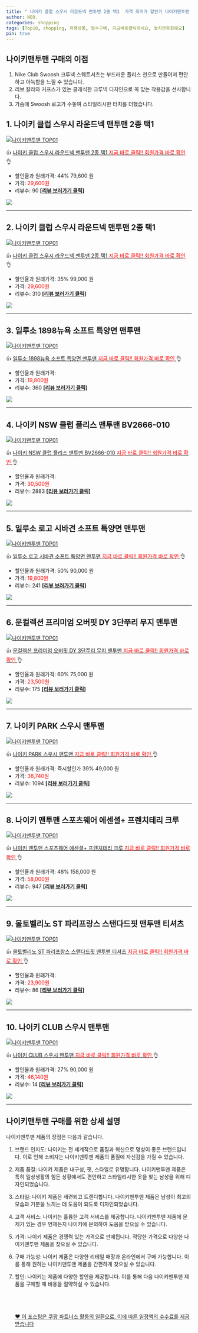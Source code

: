 ```yaml
---
title: " 나이키 클럽 스우시 라운드넥 맨투맨 2종 택1  가격 최저가 할인가 나이키맨투맨 최저가 추천 제품 비교"
author: NEO.
categories: shopping
tags: [Top10, shopping, 유행상품, 필수구매, 지금바로클릭하세요, 놓치면후회해요]
pin: true
---
```

## 나이키맨투맨 구매의 이점
1. Nike Club Swoosh 크루넥 스웨트셔츠는 부드러운 플리스 천으로 만들어져 편안하고 아늑함을 느낄 수 있습니다.
2. 리브 칼라와 커프스가 있는 클래식한 크루넥 디자인으로 꼭 맞는 착용감을 선사합니다.
3. 가슴에 Swoosh 로고가 수놓여 스타일리시한 터치를 더했습니다.

   

## 1.  나이키 클럽 스우시 라운드넥 맨투맨 2종 택1 

[![나이키맨투맨 TOP01](https://thumbnail6.coupangcdn.com/thumbnails/remote/490x490ex/image/vendor_inventory/b6c6/de87ed26614090101069130831d5bffa1777eef63b8e650b39eae8eea951.jpg)](https://link.coupang.com/re/AFFSDP?lptag=AF3617701&subid=GithubCoopas&pageKey=7553279003&traceid=V0-153&itemId=19883153792&vendorItemId=86983616055)


👍 [ 나이키 클럽 스우시 라운드넥 맨투맨 2종 택1  <font color=red> 지금 바로 클릭!! 회원가격 바로 확인 </font> ](https://link.coupang.com/re/AFFSDP?lptag=AF3617701&subid=GithubCoopas&pageKey=7553279003&traceid=V0-153&itemId=19883153792&vendorItemId=86983616055) 👌 


- 할인율과 원래가격: 44%  79,600   원
- 가격: <span style='color:red'>29,600원</span>
- 리뷰수: 90  [**[리뷰 보러가기 클릭]**](https://link.coupang.com/re/AFFSDP?lptag=AF3617701&subid=GithubCoopas&pageKey=7553279003&traceid=V0-153&itemId=19883153792&vendorItemId=86983616055)

[![](/discount_price.png)](https://link.coupang.com/re/AFFSDP?lptag=AF3617701&subid=GithubCoopas&pageKey=7553279003&traceid=V0-153&itemId=19883153792&vendorItemId=86983616055)

---


   

## 2.  나이키 클럽 스우시 라운드넥 맨투맨 2종 택1 

[![나이키맨투맨 TOP01](https://thumbnail6.coupangcdn.com/thumbnails/remote/490x490ex/image/vendor_inventory/b6c6/de87ed26614090101069130831d5bffa1777eef63b8e650b39eae8eea951.jpg)](https://link.coupang.com/re/AFFSDP?lptag=AF3617701&subid=GithubCoopas&pageKey=6060934294&traceid=V0-153&itemId=11144945347&vendorItemId=86983615988)


👍 [ 나이키 클럽 스우시 라운드넥 맨투맨 2종 택1  <font color=red> 지금 바로 클릭!! 회원가격 바로 확인 </font> ](https://link.coupang.com/re/AFFSDP?lptag=AF3617701&subid=GithubCoopas&pageKey=6060934294&traceid=V0-153&itemId=11144945347&vendorItemId=86983615988) 👌 


- 할인율과 원래가격: 35%  99,000   원
- 가격: <span style='color:red'>29,600원</span>
- 리뷰수: 310  [**[리뷰 보러가기 클릭]**](https://link.coupang.com/re/AFFSDP?lptag=AF3617701&subid=GithubCoopas&pageKey=6060934294&traceid=V0-153&itemId=11144945347&vendorItemId=86983615988)

[![](/discount_price.png)](https://link.coupang.com/re/AFFSDP?lptag=AF3617701&subid=GithubCoopas&pageKey=6060934294&traceid=V0-153&itemId=11144945347&vendorItemId=86983615988)

---


   

## 3.  일루소 1898뉴욕 소프트 특양면 맨투맨 

[![나이키맨투맨 TOP01](https://thumbnail8.coupangcdn.com/thumbnails/remote/490x490ex/image/vendor_inventory/9081/833faea8609634f1e98dcc9154d26e7d825ee556308e0c80145de90b1a01.jpg)](https://link.coupang.com/re/AFFSDP?lptag=AF3617701&subid=GithubCoopas&pageKey=7515935281&traceid=V0-153&itemId=19703130865&vendorItemId=86827316093)


👍 [ 일루소 1898뉴욕 소프트 특양면 맨투맨  <font color=red> 지금 바로 클릭!! 회원가격 바로 확인 </font> ](https://link.coupang.com/re/AFFSDP?lptag=AF3617701&subid=GithubCoopas&pageKey=7515935281&traceid=V0-153&itemId=19703130865&vendorItemId=86827316093) 👌 


- 할인율과 원래가격: 
- 가격: <span style='color:red'>19,800원</span>
- 리뷰수: 360  [**[리뷰 보러가기 클릭]**](https://link.coupang.com/re/AFFSDP?lptag=AF3617701&subid=GithubCoopas&pageKey=7515935281&traceid=V0-153&itemId=19703130865&vendorItemId=86827316093)

[![](/discount_price.png)](https://link.coupang.com/re/AFFSDP?lptag=AF3617701&subid=GithubCoopas&pageKey=7515935281&traceid=V0-153&itemId=19703130865&vendorItemId=86827316093)

---


   

## 4.  나이키 NSW 클럽 플리스 맨투맨 BV2666-010 

[![나이키맨투맨 TOP01](https://thumbnail7.coupangcdn.com/thumbnails/remote/490x490ex/image/vendor_inventory/4e44/43376d2390cf465956a1b4f01287bdcc33a7ac85b10209d0eacdd721231b.jpeg)](https://link.coupang.com/re/AFFSDP?lptag=AF3617701&subid=GithubCoopas&pageKey=7341718382&traceid=V0-153&itemId=18871607293&vendorItemId=87650366236)


👍 [ 나이키 NSW 클럽 플리스 맨투맨 BV2666-010  <font color=red> 지금 바로 클릭!! 회원가격 바로 확인 </font> ](https://link.coupang.com/re/AFFSDP?lptag=AF3617701&subid=GithubCoopas&pageKey=7341718382&traceid=V0-153&itemId=18871607293&vendorItemId=87650366236) 👌 


- 할인율과 원래가격: 
- 가격: <span style='color:red'>30,500원</span>
- 리뷰수: 2883  [**[리뷰 보러가기 클릭]**](https://link.coupang.com/re/AFFSDP?lptag=AF3617701&subid=GithubCoopas&pageKey=7341718382&traceid=V0-153&itemId=18871607293&vendorItemId=87650366236)

[![](/discount_price.png)](https://link.coupang.com/re/AFFSDP?lptag=AF3617701&subid=GithubCoopas&pageKey=7341718382&traceid=V0-153&itemId=18871607293&vendorItemId=87650366236)

---


   

## 5.  일루소 로고 시바견 소프트 특양면 맨투맨 

[![나이키맨투맨 TOP01](https://thumbnail7.coupangcdn.com/thumbnails/remote/490x490ex/image/vendor_inventory/c7d6/04915ff651f2ead8525c8e17911a6a0fa1d601b96bfbccc190bcd19e0d25.jpg)](https://link.coupang.com/re/AFFSDP?lptag=AF3617701&subid=GithubCoopas&pageKey=7518957043&traceid=V0-153&itemId=19716667623&vendorItemId=86827752584)


👍 [ 일루소 로고 시바견 소프트 특양면 맨투맨  <font color=red> 지금 바로 클릭!! 회원가격 바로 확인 </font> ](https://link.coupang.com/re/AFFSDP?lptag=AF3617701&subid=GithubCoopas&pageKey=7518957043&traceid=V0-153&itemId=19716667623&vendorItemId=86827752584) 👌 


- 할인율과 원래가격: 50%  90,000   원
- 가격: <span style='color:red'>19,800원</span>
- 리뷰수: 241  [**[리뷰 보러가기 클릭]**](https://link.coupang.com/re/AFFSDP?lptag=AF3617701&subid=GithubCoopas&pageKey=7518957043&traceid=V0-153&itemId=19716667623&vendorItemId=86827752584)

[![](/discount_price.png)](https://link.coupang.com/re/AFFSDP?lptag=AF3617701&subid=GithubCoopas&pageKey=7518957043&traceid=V0-153&itemId=19716667623&vendorItemId=86827752584)

---


   

## 6.  문컬렉션 프리미엄 오버핏 DY 3단쭈리 무지 맨투맨 

[![나이키맨투맨 TOP01](https://thumbnail7.coupangcdn.com/thumbnails/remote/490x490ex/image/rs_quotation_api/jrd1otfi/cf8fa8d5d86d418087d710bada7453ca.jpg)](https://link.coupang.com/re/AFFSDP?lptag=AF3617701&subid=GithubCoopas&pageKey=6300302207&traceid=V0-153&itemId=13023173653&vendorItemId=88559152448)


👍 [ 문컬렉션 프리미엄 오버핏 DY 3단쭈리 무지 맨투맨  <font color=red> 지금 바로 클릭!! 회원가격 바로 확인 </font> ](https://link.coupang.com/re/AFFSDP?lptag=AF3617701&subid=GithubCoopas&pageKey=6300302207&traceid=V0-153&itemId=13023173653&vendorItemId=88559152448) 👌 


- 할인율과 원래가격: 60%  75,000   원
- 가격: <span style='color:red'>23,500원</span>
- 리뷰수: 175  [**[리뷰 보러가기 클릭]**](https://link.coupang.com/re/AFFSDP?lptag=AF3617701&subid=GithubCoopas&pageKey=6300302207&traceid=V0-153&itemId=13023173653&vendorItemId=88559152448)

[![](/discount_price.png)](https://link.coupang.com/re/AFFSDP?lptag=AF3617701&subid=GithubCoopas&pageKey=6300302207&traceid=V0-153&itemId=13023173653&vendorItemId=88559152448)

---


   

## 7.  나이키 PARK 스우시 맨투맨 

[![나이키맨투맨 TOP01](https://thumbnail6.coupangcdn.com/thumbnails/remote/490x490ex/image/rs_quotation_api/qi6osqs5/427bbf707a2d47b18b500efa8f5ee560.jpg)](https://link.coupang.com/re/AFFSDP?lptag=AF3617701&subid=GithubCoopas&pageKey=7334969151&traceid=V0-153&itemId=18839530362&vendorItemId=87625542397)


👍 [ 나이키 PARK 스우시 맨투맨  <font color=red> 지금 바로 클릭!! 회원가격 바로 확인 </font> ](https://link.coupang.com/re/AFFSDP?lptag=AF3617701&subid=GithubCoopas&pageKey=7334969151&traceid=V0-153&itemId=18839530362&vendorItemId=87625542397) 👌 


- 할인율과 원래가격: 즉시할인가 39%  49,000   원
- 가격: <span style='color:red'>38,740원</span>
- 리뷰수: 1094  [**[리뷰 보러가기 클릭]**](https://link.coupang.com/re/AFFSDP?lptag=AF3617701&subid=GithubCoopas&pageKey=7334969151&traceid=V0-153&itemId=18839530362&vendorItemId=87625542397)

[![](/discount_price.png)](https://link.coupang.com/re/AFFSDP?lptag=AF3617701&subid=GithubCoopas&pageKey=7334969151&traceid=V0-153&itemId=18839530362&vendorItemId=87625542397)

---


   

## 8.  나이키 맨투맨 스포츠웨어 에센셜+ 프렌치테리 크루 

[![나이키맨투맨 TOP01](https://thumbnail8.coupangcdn.com/thumbnails/remote/490x490ex/image/vendor_inventory/5b47/4cc33903b64cf65f168ada8b18066f3c1030b2dd13bcc75974faeb3d3a1a.jpg)](https://link.coupang.com/re/AFFSDP?lptag=AF3617701&subid=GithubCoopas&pageKey=6699297257&traceid=V0-153&itemId=15511578894&vendorItemId=86523920231)


👍 [ 나이키 맨투맨 스포츠웨어 에센셜+ 프렌치테리 크루  <font color=red> 지금 바로 클릭!! 회원가격 바로 확인 </font> ](https://link.coupang.com/re/AFFSDP?lptag=AF3617701&subid=GithubCoopas&pageKey=6699297257&traceid=V0-153&itemId=15511578894&vendorItemId=86523920231) 👌 


- 할인율과 원래가격: 48%  158,000   원
- 가격: <span style='color:red'>58,000원</span>
- 리뷰수: 947  [**[리뷰 보러가기 클릭]**](https://link.coupang.com/re/AFFSDP?lptag=AF3617701&subid=GithubCoopas&pageKey=6699297257&traceid=V0-153&itemId=15511578894&vendorItemId=86523920231)

[![](/discount_price.png)](https://link.coupang.com/re/AFFSDP?lptag=AF3617701&subid=GithubCoopas&pageKey=6699297257&traceid=V0-153&itemId=15511578894&vendorItemId=86523920231)

---


   

## 9.  몰토벨리노 ST 파리프랑스 스탠다드핏 맨투맨 티셔츠 

[![나이키맨투맨 TOP01](https://thumbnail9.coupangcdn.com/thumbnails/remote/490x490ex/image/vendor_inventory/6714/af1900cd9f4beb8072919751611e9b7aa470ccfc2abf3c6c30780c6bf853.png)](https://link.coupang.com/re/AFFSDP?lptag=AF3617701&subid=GithubCoopas&pageKey=7875407979&traceid=V0-153&itemId=21524004144&vendorItemId=88577444081)


👍 [ 몰토벨리노 ST 파리프랑스 스탠다드핏 맨투맨 티셔츠  <font color=red> 지금 바로 클릭!! 회원가격 바로 확인 </font> ](https://link.coupang.com/re/AFFSDP?lptag=AF3617701&subid=GithubCoopas&pageKey=7875407979&traceid=V0-153&itemId=21524004144&vendorItemId=88577444081) 👌 


- 할인율과 원래가격: 
- 가격: <span style='color:red'>23,900원</span>
- 리뷰수: 86  [**[리뷰 보러가기 클릭]**](https://link.coupang.com/re/AFFSDP?lptag=AF3617701&subid=GithubCoopas&pageKey=7875407979&traceid=V0-153&itemId=21524004144&vendorItemId=88577444081)

[![](/discount_price.png)](https://link.coupang.com/re/AFFSDP?lptag=AF3617701&subid=GithubCoopas&pageKey=7875407979&traceid=V0-153&itemId=21524004144&vendorItemId=88577444081)

---


   

## 10.  나이키 CLUB 스우시 맨투맨 

[![나이키맨투맨 TOP01](https://thumbnail7.coupangcdn.com/thumbnails/remote/490x490ex/image/vendor_inventory/0ce3/e11d5781be9597474269e248b2d7decd18ee8a843d2a8e4c2af4f62cb2b9.jpg)](https://link.coupang.com/re/AFFSDP?lptag=AF3617701&subid=GithubCoopas&pageKey=7709589115&traceid=V0-153&itemId=20662743143&vendorItemId=89172836360)


👍 [ 나이키 CLUB 스우시 맨투맨  <font color=red> 지금 바로 클릭!! 회원가격 바로 확인 </font> ](https://link.coupang.com/re/AFFSDP?lptag=AF3617701&subid=GithubCoopas&pageKey=7709589115&traceid=V0-153&itemId=20662743143&vendorItemId=89172836360) 👌 


- 할인율과 원래가격: 27%  90,000   원
- 가격: <span style='color:red'>46,140원</span>
- 리뷰수: 14  [**[리뷰 보러가기 클릭]**](https://link.coupang.com/re/AFFSDP?lptag=AF3617701&subid=GithubCoopas&pageKey=7709589115&traceid=V0-153&itemId=20662743143&vendorItemId=89172836360)

[![](/discount_price.png)](https://link.coupang.com/re/AFFSDP?lptag=AF3617701&subid=GithubCoopas&pageKey=7709589115&traceid=V0-153&itemId=20662743143&vendorItemId=89172836360)

---
## 나이키맨투맨 구매를 위한 상세 설명
나이키맨투맨 제품의 장점은 다음과 같습니다.

1. 브랜드 인지도: 나이키는 전 세계적으로 품질과 혁신으로 명성이 좋은 브랜드입니다. 이로 인해 소비자는 나이키맨투맨 제품의 품질에 자신감을 가질 수 있습니다.

2. 제품 품질: 나이키 제품은 내구성, 핏, 스타일로 유명합니다. 나이키맨투맨 제품은 특히 일상생활의 힘든 상황에서도 편안하고 스타일리시한 옷을 찾는 남성을 위해 디자인되었습니다.

3. 스타일: 나이키 제품은 세련되고 트렌디합니다. 나이키맨투맨 제품은 남성이 최고의 모습과 기분을 느끼는 데 도움이 되도록 디자인되었습니다.

4. 고객 서비스: 나이키는 훌륭한 고객 서비스를 제공합니다. 나이키맨투맨 제품에 문제가 있는 경우 언제든지 나이키에 문의하여 도움을 받으실 수 있습니다.

5. 가격: 나이키 제품은 경쟁력 있는 가격으로 판매됩니다. 적당한 가격으로 다양한 나이키맨투맨 제품을 찾으실 수 있습니다.

6. 구매 가능성: 나이키 제품은 다양한 리테일 매장과 온라인에서 구매 가능합니다. 이를 통해 원하는 나이키맨투맨 제품을 간편하게 찾으실 수 있습니다.

7. 할인: 나이키는 제품에 다양한 할인을 제공합니다. 이를 통해 다음 나이키맨투맨 제품을 구매할 때 비용을 절약하실 수 있습니다.<br><br><br><br><br> [ ❤  이 포스팅은 쿠팡 파트너스 활동의 일환으로, 이에 따른 일정액의 수수료를 제공받습니다](https://link.coupang.com/a/bcEFyh)